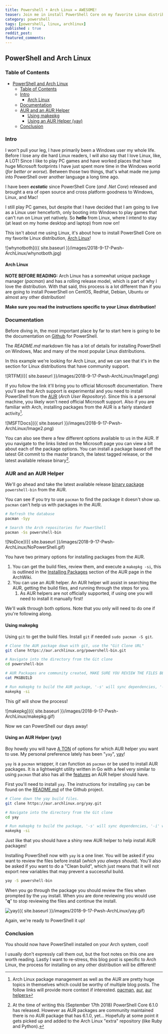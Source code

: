 ```yaml
---
title: Powershell + Arch Linux = AWESOME!
teaser: Join me in install PowerShell Core on my favorite Linux distribution, Arch Linux!
category: powershell
tags: [powershell, linux, archlinux]
published : true
reddit_post:
featured_comments:
---
```


## PowerShell and Arch Linux

### Table of Contents

<!-- TOC -->

- [PowerShell and Arch Linux](#powershell-and-arch-linux)
    - [Table of Contents](#table-of-contents)
    - [Intro](#intro)
        - [Arch Linux](#arch-linux)
    - [Documentation](#documentation)
    - [AUR and an AUR Helper](#aur-and-an-aur-helper)
        - [Using makepkg](#using-makepkg)
        - [Using an AUR Helper (yay)](#using-an-aur-helper-yay)
    - [Conclusion](#conclusion)

<!-- /TOC -->

### Intro

I won't pull your leg, I have primarily been a Windows user my whole life.  Before I lose any die hard Linux readers, I will also say that I love Linux, like, A LOT!  Since I like to play PC games and have worked places that have huge Microsoft footprints I have just spent more time in the Windows world (_for better or worse_).  Between those two things, that's what made me jump into PowerShell over another language a long time ago.

I have been _**ecstatic**_ since PowerShell Core (_and .Net Core_) released and brought a era of open source and cross platform goodness to Windows, Linux, and Mac!

I still play PC games, but despite that I have decided that I am going to live as a Linux user henceforth, only booting into Windows to play games that can't run on Linux yet natively.  So **hello** from Linux, where I intend to stay (at least on my home desktop and laptop) from now on!

This isn't about me using Linux, it's about how to install PowerShell Core on my favorite Linux distribution, [Arch Linux][ArchLinux]!

![whynotboth]({{ site.baseurl }}/images/2018-9-17-Pwsh-ArchLinux/whynotboth.jpg)

#### Arch Linux

**NOTE BEFORE READING:** Arch Linux has a somewhat unique package manager (_pacman_) and has a rolling release model, which is part of why I love the distribution.  With that said, this process is a lot different than if you are going to install PowerShell on CentOS, RedHat, Debian, Ubuntu or almost any other distribution!

**Make sure you read the instructions specific to your Linux distribution!**

### Documentation

Before diving in, the most important place by far to start here is going to be the documentation on [Github][GitHubPwsh] for PowerShell.

The _README.md_ markdown file has a lot of details for installing PowerShell on Windows, Mac and many of the most popular Linux distributions.

In this example we're looking for Arch Linux, and we can see that it's in the section for Linux distributions that have community support.

![RTFM]({{ site.baseurl }}/images/2018-9-17-Pwsh-ArchLinux/Image1.png)

If you follow the link it'll bring you to official Microsoft documentation.  There you'll see that Arch support is experimental and you need to install PowerShell from the [AUR][AUR] (_Arch User Repository_).  Since this is a personal machine, you likely won't need official Microsoft support.  Also if you are familiar with Arch, installing packages from the AUR is a fairly standard activity[^1].

![MSFTDocs]({{ site.baseurl }}/images/2018-9-17-Pwsh-ArchLinux/Image2.png)

You can also see there a few different options available to us in the AUR.  If you navigate to the links listed on the Microsoft page you can view a bit about each of the package options.  You can install a package based off the latest Git commit to the master branch, the latest tagged release, or the latest available release binary[^2].

### AUR and an AUR Helper

We'll go ahead and take the latest available release [binary package][AURPowerShellBin] `powershell-bin` from the AUR.

You can see if you try to use `pacman` to find the package it doesn't show up.  `pacman` can't help us with packages in the AUR.

```bash
# Refresh the database
pacman -Syy

# Search the Arch repositories for PowerShell
pacman -Ss powershell-bin
```

![NoDice]({{ site.baseurl }}/images/2018-9-17-Pwsh-ArchLinux/NoPowerShell.gif)

You have two primary options for installing packages from the AUR.

1. You can get the build files, review them, and execute a `makepkg -si`, this is outlined in the [Installing Packages][InstallingAURPackages] section of the AUR page in the ArchWiki.
2. You can use an AUR helper.  An AUR helper will assist in searching the AUR, getting the build files, and running through the steps for you.
    1. As AUR helpers are not officially supported, if using one you will need to install it manually first!

We'll walk through both options.  Note that you only will need to do one if you're following along.

#### Using makepkg

Using `git` to get the build files.  Install `git` if needed `sudo pacman -S git`.

```bash
# Clone the AUR package down with git, use the "Git Clone URL"
git clone https://aur.archlinux.org/powershell-bin.git

# Navigate into the directory from the Git clone
cd powershell-bin

# AUR Packages are community created, MAKE SURE YOU REVIEW THE FILES BEFORE INSTALL!
cat PKGBUILD

# Run makepkg to build the AUR package, '-s' will sync dependencies, '-i' will install the package after build.
makepkg -si
```

This gif will show the process!

![makepkg]({{ site.baseurl }}/images/2018-9-17-Pwsh-ArchLinux/makepkg.gif)

Now we can PowerShell our days away!

#### Using an AUR Helper (yay)

Boy howdy you will have [A TON][aurhelperlist] of options for which AUR helper you want to use. My personal  preference lately has been "`yay`", [yay][yay]!

`yay` is a `pacman` wrapper, it can function as `pacman` or be used to install AUR packages.  It is a lightweight utility written in Go with a feel very similar to using `pacman` that also has all the [features][aurlegend] an AUR helper should have.

First you'll need to install `yay`.  The instructions for installing `yay` can be found on the [README.md][yayrtfm] of the Github project.

```bash
# Clone down the yay build files.
git clone https://aur.archlinux.org/yay.git

# Navigate into the directory from the Git clone
cd yay

# Run makepkg to build the package, '-s' will sync dependencies, '-i' will install the package after build.
makepkg -si
```

Just like that you should have a shiny new AUR helper to help install AUR packages!

Installing PowerShell now with `yay` is a one liner.  You will be asked if you want to review the files before install (_which you always should_).  You'll also be asked if you want to do a "Clean build", which just means that it will not export new variables that may prevent a successful build.

```bash
yay -S powershell-bin
```

When you go through the package you should review the files when prompted by the `yay` install.  When you are done reviewing you would use "**q**" to stop reviewing the files and continue the install.

![yay]({{ site.baseurl }}/images/2018-9-17-Pwsh-ArchLinux/yay.gif)

Again, we're ready to PowerShell it up!

### Conclusion

You should now have PowerShell installed on your Arch system, cool!

I usually don't expressly call them out, but the foot notes on this one are worth reading.  Lastly I want to re-stress, this blog post is specific to Arch Linux, the process for installing on any other distribution will be different!

[^1]:
    Arch Linux package management as well as the AUR are pretty huge topics in themselves which could be worthy of multiple blog posts.  The follow links will provide more context if interested.  [pacman][pacmanwiki], [aur][aurwiki], [aur helpers][aurhelperwiki]

[^2]:
    At the time of writing this (September 17th 2018) PowerShell Core 6.1.0 has released.  However as AUR packages are community maintained there is no AUR package that has 6.1.0, yet...  Hopefully at some point it gets picked up and added to the Arch Linux "extra" repository (like Ruby and Python).

[ArchLinux]:https://www.archlinux.org/
[GitHubPwsh]:https://github.com/PowerShell/PowerShell
[AUR]:https://aur.archlinux.org/
[AURPowerShellBin]:https://aur.archlinux.org/packages/powershell-bin/
[InstallingAURPackages]:https://wiki.archlinux.org/index.php/Arch_User_Repository#Installing_packages
[aurhelperlist]:https://wiki.archlinux.org/index.php/AUR_helpers#Pacman_wrappers
[yay]:https://github.com/Jguer/yay
[aurlegend]:https://wiki.archlinux.org/index.php/AUR_helpers#Legend
[yayrtfm]:https://github.com/Jguer/yay/blob/master/README.md

[pacmanwiki]:https://wiki.archlinux.org/index.php/pacman
[aurwiki]:https://wiki.archlinux.org/index.php/Arch_User_Repository
[aurhelperwiki]:https://wiki.archlinux.org/index.php/AUR_helpers